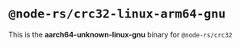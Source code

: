 # `@node-rs/crc32-linux-arm64-gnu`

This is the **aarch64-unknown-linux-gnu** binary for `@node-rs/crc32`
